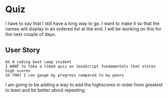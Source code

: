 # Quiz

I have to say that I still have a long way to go. I want to make it so that the names will display in an ordered list at the end.
I will be working on this for the next couple of days.

## User Story

```
AS A coding boot camp student
I WANT to take a timed quiz on JavaScript fundamentals that stores high scores
SO THAT I can gauge my progress compared to my peers
```

I am going to be adding a way to add the highscores in order from greatest to least and be better about repeating